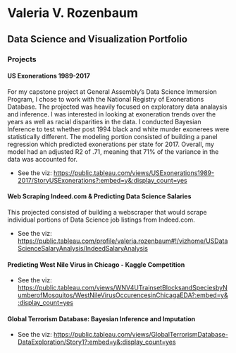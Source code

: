 # Valeria V. Rozenbaum
## Data Science and Visualization Portfolio

### Projects
#### US Exonerations 1989-2017
For my capstone project at General Assembly’s Data Science Immersion Program, I chose to work with the National Registry of Exonerations Database. The projected was heavily focused on exploratory data analaysis and inference. I was interested in looking at exoneration trends over the years as well as racial disparities in the data. I conducted Bayesian Inference to test whether post 1994 black and white murder exonerees were statistically different. The modeling portion consisted of building a panel regression which predicted exonerations per state for 2017. Overall, my model had an adjusted R2 of .71, meaning that 71% of the variance in the data was accounted for.

- See the viz:
https://public.tableau.com/views/USExonerations1989-2017/StoryUSExonerations?:embed=y&:display_count=yes 

#### Web Scraping Indeed.com & Predicting Data Science Salaries
This projected consisted of building a webscraper that would scrape individual portions of Data Science job listings from Indeed.com.

- See the viz:
https://public.tableau.com/profile/valeria.rozenbaum#!/vizhome/USDataScienceSalaryAnalysis/IndeedSalaryAnalysis 


#### Predicting West Nile Virus in Chicago - Kaggle Competition

- See the viz: https://public.tableau.com/views/WNV4UTrainsetBlocksandSpeciesbyNumberofMosquitos/WestNileVirusOccurencesinChicagaEDA?:embed=y&:display_count=yes

#### Global Terrorism Database: Bayesian Inference and Imputation

- See the viz:
https://public.tableau.com/views/GlobalTerrorismDatabase-DataExploration/Story1?:embed=y&:display_count=yes


